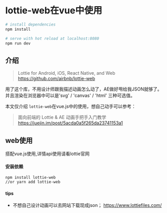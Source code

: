 # lottie-web在vue中使用

``` bash
# install dependencies
npm install

# serve with hot reload at localhost:8080
npm run dev
```

## 介绍
> Lottie for Android, iOS, React Native, and Web
https://github.com/airbnb/lottie-web

用了这个库，不用设计师跟我描述动画怎么动了，AE做好甩给我JSON就够了。并且渲染在浏览器中可以是'svg' / 'canvas' / 'html' 三种可选值。

本文仅介绍 `lottie-web`在vue.js中的使用，想自己动手可以参考：
>面向前端的 Lottie & AE 动画手把手入门教学
https://juejin.im/post/5acda0a5f265da23741153a1
## web使用
搭配vue.js使用,详情api使用请看lottie官网
#### 安装依赖

```
npm install lottie-web
//or yarn add lottie-web
```
#### tips
- 不想自己设计动画可以去网站下载现成json；
    https://www.lottiefiles.com/


